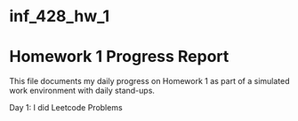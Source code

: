 # inf_428_hw_1

# Homework 1 Progress Report

This file documents my daily progress on Homework 1 as part of a simulated work environment with daily stand-ups.

Day 1: 
 I did Leetcode Problems 

